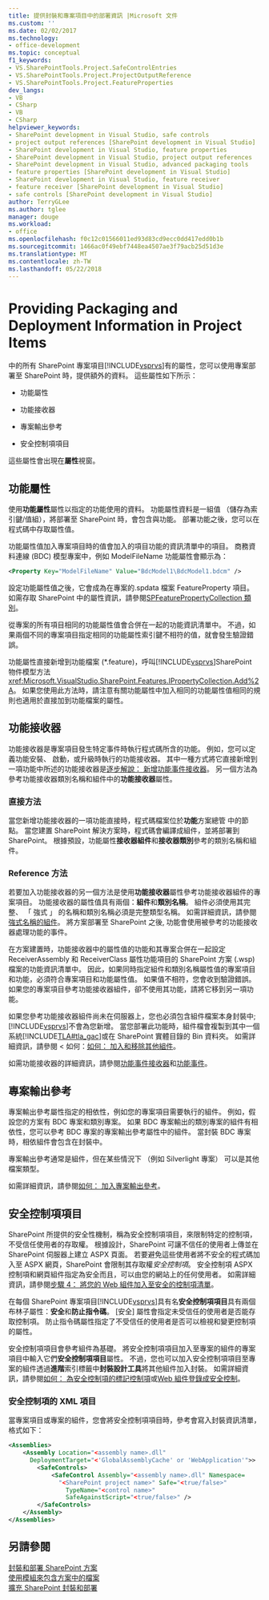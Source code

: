 ```yaml
---
title: 提供封裝和專案項目中的部署資訊 |Microsoft 文件
ms.custom: ''
ms.date: 02/02/2017
ms.technology:
- office-development
ms.topic: conceptual
f1_keywords:
- VS.SharePointTools.Project.SafeControlEntries
- VS.SharePointTools.Project.ProjectOutputReference
- VS.SharePointTools.Project.FeatureProperties
dev_langs:
- VB
- CSharp
- VB
- CSharp
helpviewer_keywords:
- SharePoint development in Visual Studio, safe controls
- project output references [SharePoint development in Visual Studio]
- SharePoint development in Visual Studio, feature properties
- SharePoint development in Visual Studio, project output references
- SharePoint development in Visual Studio, advanced packaging tools
- feature properties [SharePoint development in Visual Studio]
- SharePoint development in Visual Studio, feature receiver
- feature receiver [SharePoint development in Visual Studio]
- safe controls [SharePoint development in Visual Studio]
author: TerryGLee
ms.author: tglee
manager: douge
ms.workload:
- office
ms.openlocfilehash: f0c12c01566011ed93d83cd9ecc0dd417edd0b1b
ms.sourcegitcommit: 1466ac0f49ebf7448ea4507ae3f79acb25d51d3e
ms.translationtype: MT
ms.contentlocale: zh-TW
ms.lasthandoff: 05/22/2018
---
```

# <a name="providing-packaging-and-deployment-information-in-project-items"></a>Providing Packaging and Deployment Information in Project Items
  中的所有 SharePoint 專案項目[!INCLUDE[vsprvs](../sharepoint/includes/vsprvs-md.md)]有的屬性，您可以使用專案部署至 SharePoint 時，提供額外的資料。 這些屬性如下所示：  
  
-   功能屬性  
  
-   功能接收器  
  
-   專案輸出參考  
  
-   安全控制項項目  
  
 這些屬性會出現在**屬性**視窗。  
  
## <a name="feature-properties"></a>功能屬性  
 使用**功能屬性**屬性以指定的功能使用的資料。 功能屬性資料是一組值 （儲存為索引鍵/值組），將部署至 SharePoint 時，會包含與功能。 部署功能之後，您可以在程式碼中存取屬性值。  
  
 功能屬性值加入專案項目時的值會加入的項目功能的資訊清單中的項目。 商務資料連線 (BDC) 模型專案中，例如 ModelFileName 功能屬性會顯示為：  
  
```xml  
<Property Key="ModelFileName" Value="BdcModel1\BdcModel1.bdcm" />   
```  
  
 設定功能屬性值之後，它會成為在專案的.spdata 檔案 FeatureProperty 項目。 如需存取 SharePoint 中的屬性資訊，請參閱[SPFeaturePropertyCollection 類別](http://go.microsoft.com/fwlink/?LinkId=177391)。  
  
 從專案的所有項目相同的功能屬性值會合併在一起的功能資訊清單中。 不過，如果兩個不同的專案項目指定相同的功能屬性索引鍵不相符的值，就會發生驗證錯誤。  
  
 功能屬性直接新增到功能檔案 (*.feature)，呼叫[!INCLUDE[vsprvs](../sharepoint/includes/vsprvs-md.md)]SharePoint 物件模型方法<xref:Microsoft.VisualStudio.SharePoint.Features.IPropertyCollection.Add%2A>。 如果您使用此方法時，請注意有關功能屬性中加入相同的功能屬性值相同的規則也適用於直接加到功能檔案的屬性。  
  
## <a name="feature-receiver"></a>功能接收器  
 功能接收器是專案項目發生特定事件時執行程式碼所含的功能。 例如，您可以定義功能安裝、 啟動，或升級時執行的功能接收器。 其中一種方式將它直接新增到一項功能中所述的功能接收器是[逐步解說： 新增功能事件接收器](../sharepoint/walkthrough-add-feature-event-receivers.md)。 另一個方法為參考功能接收器類別名稱和組件中的**功能接收器**屬性。  
  
### <a name="direct-method"></a>直接方法  
 當您新增功能接收器的一項功能直接時，程式碼檔案位於**功能**方案總管 中的節點。 當您建置 SharePoint 解決方案時，程式碼會編譯成組件，並將部署到 SharePoint。 根據預設，功能屬性**接收器組件**和**接收器類別**參考的類別名稱和組件。  
  
### <a name="reference-method"></a>Reference 方法  
 若要加入功能接收器的另一個方法是使用**功能接收器**屬性參考功能接收器組件的專案項目。 功能接收器的屬性值具有兩個：**組件**和**類別名稱**。 組件必須使用其完整、 「 強式 」 的名稱和類別名稱必須是完整類型名稱。 如需詳細資訊，請參閱[強式名稱的組件](http://go.microsoft.com/fwlink/?LinkID=169573)。 將方案部署至 SharePoint 之後, 功能會使用被參考的功能接收器處理功能的事件。  
  
 在方案建置時，功能接收器中的屬性值的功能和其專案合併在一起設定 ReceiverAssembly 和 ReceiverClass 屬性功能項目的 SharePoint 方案 (.wsp) 檔案的功能資訊清單中。 因此，如果同時指定組件和類別名稱屬性值的專案項目和功能，必須符合專案項目和功能屬性值。 如果值不相符，您會收到驗證錯誤。 如果您的專案項目參考功能接收器組件，卻不使用其功能，請將它移到另一項功能。  
  
 如果您參考功能接收器組件尚未在伺服器上，您也必須包含組件檔案本身封裝中;[!INCLUDE[vsprvs](../sharepoint/includes/vsprvs-md.md)]不會為您新增。 當您部署此功能時，組件檔會複製到其中一個系統[!INCLUDE[TLA#tla_gac](../sharepoint/includes/tlasharptla-gac-md.md)]或在 SharePoint 實體目錄的 Bin 資料夾。 如需詳細資訊，請參閱 < 如何：[如何： 加入和移除其他組件](../sharepoint/how-to-add-and-remove-additional-assemblies.md)。  
  
 如需功能接收器的詳細資訊，請參閱[功能事件接收器](http://go.microsoft.com/fwlink/?LinkID=169574)和[功能事件](http://go.microsoft.com/fwlink/?LinkID=169575)。  
  
## <a name="project-output-references"></a>專案輸出參考  
 專案輸出參考屬性指定的相依性，例如您的專案項目需要執行的組件。 例如，假設您的方案有 BDC 專案和類別專案。 如果 BDC 專案輸出的類別專案的組件有相依性，您可以參考 BDC 專案的專案輸出參考屬性中的組件。 當封裝 BDC 專案時，相依組件會包含在封裝中。  
  
 專案輸出參考通常是組件，但在某些情況下 （例如 Silverlight 專案） 可以是其他檔案類型。  
  
 如需詳細資訊，請參閱[如何： 加入專案輸出參考](../sharepoint/how-to-add-a-project-output-reference.md)。  
  
## <a name="safe-control-entries"></a>安全控制項項目  
 SharePoint 所提供的安全性機制，稱為安全控制項項目，來限制特定的控制項，不受信任使用者的存取權。 根據設計，SharePoint 可讓不信任的使用者上傳並在 SharePoint 伺服器上建立 ASPX 頁面。 若要避免這些使用者將不安全的程式碼加入至 ASPX 網頁，SharePoint 會限制其存取權*安全控制項*。 安全控制項 ASPX 控制項和網頁組件指定為安全而且，可以由您的網站上的任何使用者。 如需詳細資訊，請參閱[步驟 4： 將您的 Web 組件加入至安全的控制項清單](http://go.microsoft.com/fwlink/?LinkID=171014)。  
  
 在每個 SharePoint 專案項目[!INCLUDE[vsprvs](../sharepoint/includes/vsprvs-md.md)]具有名**安全控制項項目**具有兩個布林子屬性：**安全**和**防止指令碼**。 [安全] 屬性會指定未受信任的使用者是否能存取控制項。 防止指令碼屬性指定了不受信任的使用者是否可以檢視和變更控制項的屬性。  
  
 安全控制項項目會參考組件為基礎。 將安全控制項項目加入至專案的組件的專案項目中輸入它們**安全控制項項目**屬性。 不過，您也可以加入安全控制項項目至專案的組件透過**進階**索引標籤中**封裝設計工具**將其他組件加入封裝。 如需詳細資訊，請參閱[如何： 為安全控制項的標記控制項](../sharepoint/how-to-mark-controls-as-safe-controls.md)或[Web 組件登錄成安全控制](http://go.microsoft.com/fwlink/?LinkID=171013)。  
  
### <a name="xml-entries-for-safe-controls"></a>安全控制項的 XML 項目  
 當專案項目或專案的組件，您會將安全控制項項目時，參考會寫入封裝資訊清單，格式如下：  
  
```xml  
<Assemblies>  
    <Assembly Location="<assembly name>.dll"     
      DeploymentTarget="<'GlobalAssemblyCache' or 'WebApplication'">>  
        <SafeControls>  
            <SafeControl Assembly="<assembly name>.dll" Namespace=  
              "<SharePoint project name>" Safe="<true/false>"     
                TypeName="<control name>"   
                SafeAgainstScript="<true/false>" />  
        </SafeControls>  
    </Assembly>  
</Assemblies>  
```  
  
## <a name="see-also"></a>另請參閱  
 [封裝和部署 SharePoint 方案](../sharepoint/packaging-and-deploying-sharepoint-solutions.md)   
 [使用模組來包含方案中的檔案](../sharepoint/using-modules-to-include-files-in-the-solution.md)   
 [擴充 SharePoint 封裝和部署](../sharepoint/extending-sharepoint-packaging-and-deployment.md)  
  